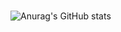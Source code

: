 ###

![Anurag's GitHub stats](https://github-readme-stats.vercel.app/api?username=anuraghazra&show_icons=true&theme=transparent)
